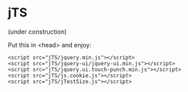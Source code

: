 # jTS
(under construction)

Put this in \<head> and enjoy:
  
  <!--jTS-->
    <script src="jTS/jquery.min.js"></script>
    <script src="jTS/jquery-ui/jquery-ui.min.js"></script>
    <script src="jTS/jquery.ui.touch-punch.min.js"></script>
    <script src="jTS/js.cookie.js"></script>
    <script src="jTS/jTestSize.js"></script>
  <!--jTS-->
